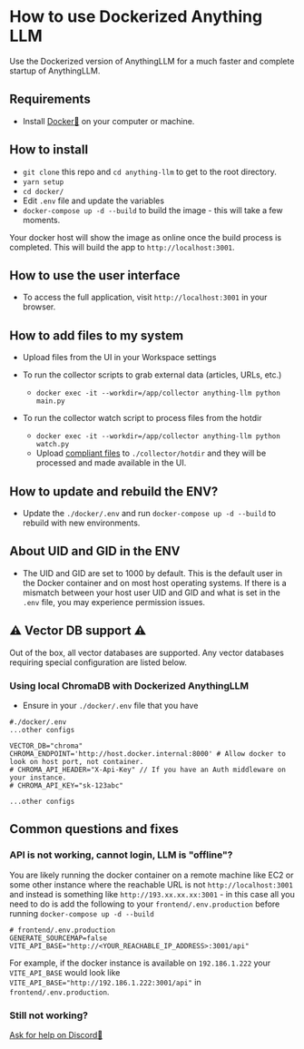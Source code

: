# How to use Dockerized Anything LLM

Use the Dockerized version of AnythingLLM for a much faster and complete startup of AnythingLLM.

## Requirements

- Install [Docker:link:](https://www.docker.com/) on your computer or machine.

## How to install

- `git clone` this repo and `cd anything-llm` to get to the root directory.
- `yarn setup`
- `cd docker/`
- Edit `.env` file and update the variables
- `docker-compose up -d --build` to build the image - this will take a few moments.

Your docker host will show the image as online once the build process is completed. This will build the app to `http://localhost:3001`.

## How to use the user interface

- To access the full application, visit `http://localhost:3001` in your browser.

## How to add files to my system

- Upload files from the UI in your Workspace settings

- To run the collector scripts to grab external data (articles, URLs, etc.)

  - `docker exec -it --workdir=/app/collector anything-llm python main.py`

- To run the collector watch script to process files from the hotdir
  - `docker exec -it --workdir=/app/collector anything-llm python watch.py`
  - Upload [compliant files](../collector/hotdir/__HOTDIR__.md) to `./collector/hotdir` and they will be processed and made available in the UI.

## How to update and rebuild the ENV?

- Update the `./docker/.env` and run `docker-compose up -d --build` to rebuild with new environments.

## About UID and GID in the ENV

- The UID and GID are set to 1000 by default. This is the default user in the Docker container and on most host operating systems. If there is a mismatch between your host user UID and GID and what is set in the `.env` file, you may experience permission issues.

## :warning: Vector DB support :warning:

Out of the box, all vector databases are supported. Any vector databases requiring special configuration are listed below.

### Using local ChromaDB with Dockerized AnythingLLM

- Ensure in your `./docker/.env` file that you have

```
#./docker/.env
...other configs

VECTOR_DB="chroma"
CHROMA_ENDPOINT='http://host.docker.internal:8000' # Allow docker to look on host port, not container.
# CHROMA_API_HEADER="X-Api-Key" // If you have an Auth middleware on your instance.
# CHROMA_API_KEY="sk-123abc"

...other configs

```

## Common questions and fixes

### API is not working, cannot login, LLM is "offline"?

You are likely running the docker container on a remote machine like EC2 or some other instance where the reachable URL
is not `http://localhost:3001` and instead is something like `http://193.xx.xx.xx:3001` - in this case all you need to do is add the following to your `frontend/.env.production` before running `docker-compose up -d --build`

```
# frontend/.env.production
GENERATE_SOURCEMAP=false
VITE_API_BASE="http://<YOUR_REACHABLE_IP_ADDRESS>:3001/api"
```

For example, if the docker instance is available on `192.186.1.222` your `VITE_API_BASE` would look like `VITE_API_BASE="http://192.186.1.222:3001/api"` in `frontend/.env.production`.

### Still not working?

[Ask for help on Discord:link:](https://discord.gg/6UyHPeGZAC)
